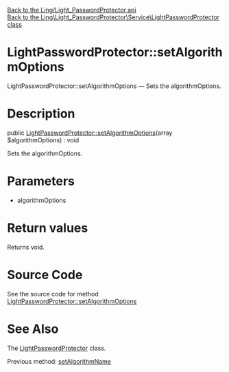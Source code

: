 [Back to the Ling/Light_PasswordProtector api](https://github.com/lingtalfi/Light_PasswordProtector/blob/master/doc/api/Ling/Light_PasswordProtector.md)<br>
[Back to the Ling\Light_PasswordProtector\Service\LightPasswordProtector class](https://github.com/lingtalfi/Light_PasswordProtector/blob/master/doc/api/Ling/Light_PasswordProtector/Service/LightPasswordProtector.md)


LightPasswordProtector::setAlgorithmOptions
================



LightPasswordProtector::setAlgorithmOptions — Sets the algorithmOptions.




Description
================


public [LightPasswordProtector::setAlgorithmOptions](https://github.com/lingtalfi/Light_PasswordProtector/blob/master/doc/api/Ling/Light_PasswordProtector/Service/LightPasswordProtector/setAlgorithmOptions.md)(array $algorithmOptions) : void




Sets the algorithmOptions.




Parameters
================


- algorithmOptions

    


Return values
================

Returns void.








Source Code
===========
See the source code for method [LightPasswordProtector::setAlgorithmOptions](https://github.com/lingtalfi/Light_PasswordProtector/blob/master/Service/LightPasswordProtector.php#L127-L130)


See Also
================

The [LightPasswordProtector](https://github.com/lingtalfi/Light_PasswordProtector/blob/master/doc/api/Ling/Light_PasswordProtector/Service/LightPasswordProtector.md) class.

Previous method: [setAlgorithmName](https://github.com/lingtalfi/Light_PasswordProtector/blob/master/doc/api/Ling/Light_PasswordProtector/Service/LightPasswordProtector/setAlgorithmName.md)<br>

